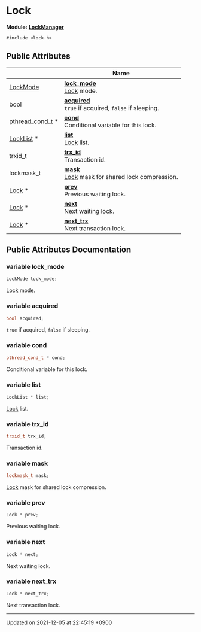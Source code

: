 

# Lock

**Module:** **[LockManager](/Modules/LockManager)**






`#include <lock.h>`

## Public Attributes

|                | Name           |
| -------------- | -------------- |
| <a href="/Modules/LockManager#enum-lockmode">LockMode</a> | **[lock_mode](/Classes/Lock#variable-lock_mode)** <br><a href="/Classes/Lock">Lock</a> mode.  |
| bool | **[acquired](/Classes/Lock#variable-acquired)** <br><code>true</code> if acquired, <code>false</code> if sleeping.  |
| pthread_cond_t * | **[cond](/Classes/Lock#variable-cond)** <br>Conditional variable for this lock.  |
| <a href="/Classes/LockList">LockList</a> * | **[list](/Classes/Lock#variable-list)** <br><a href="/Classes/Lock">Lock</a> list.  |
| trxid_t | **[trx_id](/Classes/Lock#variable-trx_id)** <br>Transaction id.  |
| lockmask_t | **[mask](/Classes/Lock#variable-mask)** <br><a href="/Classes/Lock">Lock</a> mask for shared lock compression.  |
| <a href="/Classes/Lock">Lock</a> * | **[prev](/Classes/Lock#variable-prev)** <br>Previous waiting lock.  |
| <a href="/Classes/Lock">Lock</a> * | **[next](/Classes/Lock#variable-next)** <br>Next waiting lock.  |
| <a href="/Classes/Lock">Lock</a> * | **[next_trx](/Classes/Lock#variable-next_trx)** <br>Next transaction lock.  |

## Public Attributes Documentation

### variable lock_mode

```cpp
LockMode lock_mode;
```

<a href="/Classes/Lock">Lock</a> mode. 

### variable acquired

```cpp
bool acquired;
```

<code>true</code> if acquired, <code>false</code> if sleeping. 

### variable cond

```cpp
pthread_cond_t * cond;
```

Conditional variable for this lock. 

### variable list

```cpp
LockList * list;
```

<a href="/Classes/Lock">Lock</a> list. 

### variable trx_id

```cpp
trxid_t trx_id;
```

Transaction id. 

### variable mask

```cpp
lockmask_t mask;
```

<a href="/Classes/Lock">Lock</a> mask for shared lock compression. 

### variable prev

```cpp
Lock * prev;
```

Previous waiting lock. 

### variable next

```cpp
Lock * next;
```

Next waiting lock. 

### variable next_trx

```cpp
Lock * next_trx;
```

Next transaction lock. 

-------------------------------

Updated on 2021-12-05 at 22:45:19 +0900